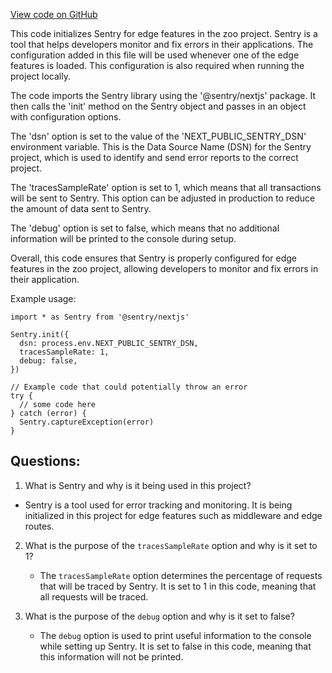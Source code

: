 [View code on GitHub](zoo-labs/zoo/blob/master/app/sentry.edge.config.ts)

This code initializes Sentry for edge features in the zoo project. Sentry is a tool that helps developers monitor and fix errors in their applications. The configuration added in this file will be used whenever one of the edge features is loaded. This configuration is also required when running the project locally.

The code imports the Sentry library using the '@sentry/nextjs' package. It then calls the 'init' method on the Sentry object and passes in an object with configuration options. 

The 'dsn' option is set to the value of the 'NEXT_PUBLIC_SENTRY_DSN' environment variable. This is the Data Source Name (DSN) for the Sentry project, which is used to identify and send error reports to the correct project.

The 'tracesSampleRate' option is set to 1, which means that all transactions will be sent to Sentry. This option can be adjusted in production to reduce the amount of data sent to Sentry.

The 'debug' option is set to false, which means that no additional information will be printed to the console during setup.

Overall, this code ensures that Sentry is properly configured for edge features in the zoo project, allowing developers to monitor and fix errors in their application. 

Example usage:

```
import * as Sentry from '@sentry/nextjs'

Sentry.init({
  dsn: process.env.NEXT_PUBLIC_SENTRY_DSN,
  tracesSampleRate: 1,
  debug: false,
})

// Example code that could potentially throw an error
try {
  // some code here
} catch (error) {
  Sentry.captureException(error)
}
```
## Questions: 
 1. What is Sentry and why is it being used in this project?
   - Sentry is a tool used for error tracking and monitoring. It is being initialized in this project for edge features such as middleware and edge routes.
   
2. What is the purpose of the `tracesSampleRate` option and why is it set to 1?
   - The `tracesSampleRate` option determines the percentage of requests that will be traced by Sentry. It is set to 1 in this code, meaning that all requests will be traced.

3. What is the purpose of the `debug` option and why is it set to false?
   - The `debug` option is used to print useful information to the console while setting up Sentry. It is set to false in this code, meaning that this information will not be printed.